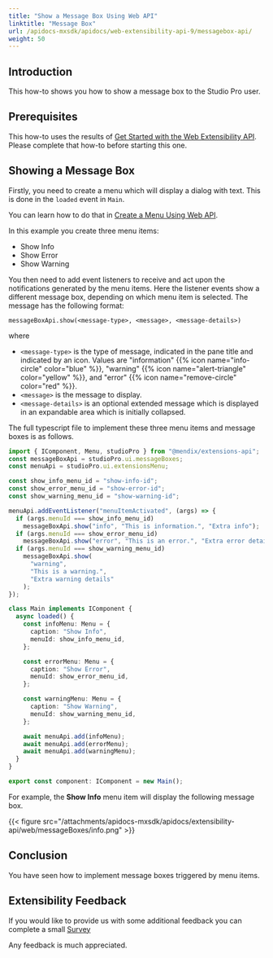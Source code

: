 ```yaml
---
title: "Show a Message Box Using Web API"
linktitle: "Message Box"
url: /apidocs-mxsdk/apidocs/web-extensibility-api-9/messagebox-api/
weight: 50
---
```


## Introduction

This how-to shows you how to show a message box to the Studio Pro user.

## Prerequisites

This how-to uses the results of [Get Started with the Web Extensibility API](/apidocs-mxsdk/apidocs/web-extensibility-api-9/getting-started/). Please complete that how-to before starting this one.

## Showing a Message Box

Firstly, you need to create a menu which will display a dialog with text. This is done in the `loaded` event in `Main`.

You can learn how to do that in [Create a Menu Using Web API](/apidocs-mxsdk/apidocs/web-extensibility-api-9/menu-api/).

In this example you create three menu items:

* Show Info
* Show Error
* Show Warning

You then need to add event listeners to receive and act upon the notifications generated by the menu items. Here the listener events show a different message box, depending on which menu item is selected. The message has the following format:

`messageBoxApi.show(<message-type>, <message>, <message-details>)`

where

* `<message-type>` is the type of message, indicated in the pane title and indicated by an icon. Values are "information" {{% icon name="info-circle" color="blue" %}}, "warning" {{% icon name="alert-triangle" color="yellow" %}}, and "error" {{% icon name="remove-circle" color="red" %}}.
* `<message>` is the message to display.
* `<message-details>` is an optional extended message which is displayed in an expandable area which is initially collapsed.  

The full typescript file to implement these three menu items and message boxes is as follows.

```typescript
import { IComponent, Menu, studioPro } from "@mendix/extensions-api";
const messageBoxApi = studioPro.ui.messageBoxes;
const menuApi = studioPro.ui.extensionsMenu;

const show_info_menu_id = "show-info-id";
const show_error_menu_id = "show-error-id";
const show_warning_menu_id = "show-warning-id";

menuApi.addEventListener("menuItemActivated", (args) => {
  if (args.menuId === show_info_menu_id)
    messageBoxApi.show("info", "This is information.", "Extra info");
  if (args.menuId === show_error_menu_id)
    messageBoxApi.show("error", "This is an error.", "Extra error details");
  if (args.menuId === show_warning_menu_id)
    messageBoxApi.show(
      "warning",
      "This is a warning.",
      "Extra warning details"
    );
});

class Main implements IComponent {
  async loaded() {
    const infoMenu: Menu = {
      caption: "Show Info",
      menuId: show_info_menu_id,
    };

    const errorMenu: Menu = {
      caption: "Show Error",
      menuId: show_error_menu_id,
    };

    const warningMenu: Menu = {
      caption: "Show Warning",
      menuId: show_warning_menu_id,
    };

    await menuApi.add(infoMenu);
    await menuApi.add(errorMenu);
    await menuApi.add(warningMenu);
  }
}

export const component: IComponent = new Main();
```

For example, the **Show Info** menu item will display the following message box.

{{< figure src="/attachments/apidocs-mxsdk/apidocs/extensibility-api/web/messageBoxes/info.png" >}}

## Conclusion

You have seen how to implement message boxes triggered by menu items.

## Extensibility Feedback

If you would like to provide us with some additional feedback you can complete a small [Survey](https://survey.alchemer.eu/s3/90801191/Extensibility-Feedback)

Any feedback is much appreciated.
